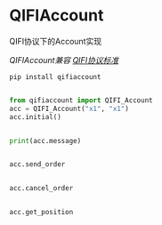 # QIFIAccount
QIFI协议下的Account实现

_QIFIAccount兼容 [QIFI协议标准](https://github.com/QUANTAXIS/QIFI/blob/master/README.md)_

```
pip install qifiaccount
```

```python

from qifiaccount import QIFI_Account
acc = QIFI_Account("x1", "x1")
acc.initial()


print(acc.message)


acc.send_order


acc.cancel_order


acc.get_position


```